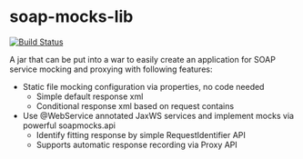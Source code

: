 # soap-mocks-lib
[![Build Status](https://travis-ci.org/pbilstein/soap-mocks-lib.svg?branch=master)](https://travis-ci.org/pbilstein/soap-mocks-lib)

A jar that can be put into a war to easily create an application for SOAP service mocking and proxying with following features:

* Static file mocking configuration via properties, no code needed
  * Simple default response xml
  * Conditional response xml based on request contains
* Use @WebService annotated JaxWS services and implement mocks via powerful soapmocks.api
  * Identify fitting response by simple RequestIdentifier API
  * Supports automatic response recording via Proxy API
